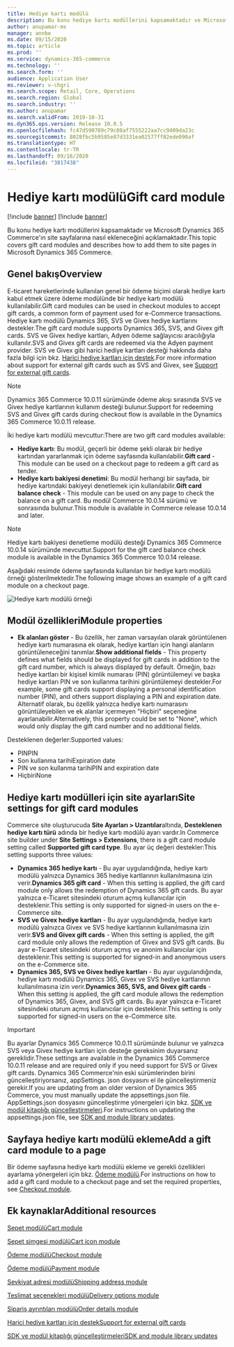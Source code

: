 ```yaml
---
title: Hediye kartı modülü
description: Bu konu hediye kartı modüllerini kapsamaktadır ve Microsoft Dynamics 365 Commerce'ın site sayfalarına nasıl ekleneceğini açıklamaktadır.
author: anupamar-ms
manager: annbe
ms.date: 09/15/2020
ms.topic: article
ms.prod: ''
ms.service: dynamics-365-commerce
ms.technology: ''
ms.search.form: ''
audience: Application User
ms.reviewer: v-chgri
ms.search.scope: Retail, Core, Operations
ms.search.region: Global
ms.search.industry: ''
ms.author: anupamar
ms.search.validFrom: 2019-10-31
ms.dyn365.ops.version: Release 10.0.5
ms.openlocfilehash: fc47d590789c79c08af7555222aa7cc9409da23c
ms.sourcegitcommit: 8028fbc5b9585e87d3331ea02577ff82ede090af
ms.translationtype: HT
ms.contentlocale: tr-TR
ms.lasthandoff: 09/16/2020
ms.locfileid: "3817438"
---
```

# <a name="gift-card-module"></a><span data-ttu-id="db9d9-103">Hediye kartı modülü</span><span class="sxs-lookup"><span data-stu-id="db9d9-103">Gift card module</span></span>

[!include [banner](includes/banner.md)]
[!include [banner](includes/preview-banner.md)]

<span data-ttu-id="db9d9-104">Bu konu hediye kartı modüllerini kapsamaktadır ve Microsoft Dynamics 365 Commerce'ın site sayfalarına nasıl ekleneceğini açıklamaktadır.</span><span class="sxs-lookup"><span data-stu-id="db9d9-104">This topic covers gift card modules and describes how to add them to site pages in Microsoft Dynamics 365 Commerce.</span></span>

## <a name="overview"></a><span data-ttu-id="db9d9-105">Genel bakış</span><span class="sxs-lookup"><span data-stu-id="db9d9-105">Overview</span></span>

<span data-ttu-id="db9d9-106">E-ticaret hareketlerinde kullanılan genel bir ödeme biçimi olarak hediye kartı kabul etmek üzere ödeme modülünde bir hediye kartı modülü kullanılabilir.</span><span class="sxs-lookup"><span data-stu-id="db9d9-106">Gift card modules can be used in checkout modules to accept gift cards, a common form of payment used for e-Commerce transactions.</span></span> <span data-ttu-id="db9d9-107">Hediye kartı modülü Dynamics 365, SVS ve Givex hediye kartlarını destekler.</span><span class="sxs-lookup"><span data-stu-id="db9d9-107">The gift card module supports Dynamics 365, SVS, and Givex gift cards.</span></span> <span data-ttu-id="db9d9-108">SVS ve Givex hediye kartları, Adyen ödeme sağlayıcısı aracılığıyla kullanılır.</span><span class="sxs-lookup"><span data-stu-id="db9d9-108">SVS and Givex gift cards are redeemed via the Adyen payment provider.</span></span> <span data-ttu-id="db9d9-109">SVS ve Givex gibi harici hediye kartları desteği hakkında daha fazla bilgi için bkz. [Harici hediye kartları için destek](./dev-itpro/gift-card.md).</span><span class="sxs-lookup"><span data-stu-id="db9d9-109">For more information about support for external gift cards such as SVS and Givex, see [Support for external gift cards](./dev-itpro/gift-card.md).</span></span>

> [!NOTE]
> <span data-ttu-id="db9d9-110">Dynamics 365 Commerce 10.0.11 sürümünde ödeme akışı sırasında SVS ve Givex hediye kartlarının kullanım desteği bulunur.</span><span class="sxs-lookup"><span data-stu-id="db9d9-110">Support for redeeming SVS and Givex gift cards during checkout flow is available in the Dynamics 365 Commerce 10.0.11 release.</span></span> 

<span data-ttu-id="db9d9-111">İki hediye kartı modülü mevcuttur:</span><span class="sxs-lookup"><span data-stu-id="db9d9-111">There are two gift card modules available:</span></span>

- <span data-ttu-id="db9d9-112">**Hediye kartı**: Bu modül, geçerli bir ödeme şekli olarak bir hediye kartından yararlanmak için ödeme sayfasında kullanılabilir.</span><span class="sxs-lookup"><span data-stu-id="db9d9-112">**Gift card** - This module can be used on a checkout page to redeem a gift card as tender.</span></span> 
- <span data-ttu-id="db9d9-113">**Hediye kartı bakiyesi denetimi**: Bu modül herhangi bir sayfada, bir hediye kartındaki bakiyeyi denetlemek için kullanılabilir.</span><span class="sxs-lookup"><span data-stu-id="db9d9-113">**Gift card balance check** - This module can be used on any page to check the balance on a gift card.</span></span> <span data-ttu-id="db9d9-114">Bu modül Commerce 10.0.14 sürümü ve sonrasında bulunur.</span><span class="sxs-lookup"><span data-stu-id="db9d9-114">This module is available in Commerce release 10.0.14 and later.</span></span>

> [!NOTE]
> <span data-ttu-id="db9d9-115">Hediye kartı bakiyesi denetleme modülü desteği Dynamics 365 Commerce 10.0.14 sürümünde mevcuttur.</span><span class="sxs-lookup"><span data-stu-id="db9d9-115">Support for the gift card balance check module is available in the Dynamics 365 Commerce 10.0.14 release.</span></span>

<span data-ttu-id="db9d9-116">Aşağıdaki resimde ödeme sayfasında kullanılan bir hediye kartı modülü örneği gösterilmektedir.</span><span class="sxs-lookup"><span data-stu-id="db9d9-116">The following image shows an example of a gift card module on a checkout page.</span></span>

![Hediye kartı modülü örneği](./media/ecommerce-giftcard.PNG)

## <a name="module-properties"></a><span data-ttu-id="db9d9-118">Modül özellikleri</span><span class="sxs-lookup"><span data-stu-id="db9d9-118">Module properties</span></span>

- <span data-ttu-id="db9d9-119">**Ek alanları göster** - Bu özellik, her zaman varsayılan olarak görüntülenen hediye kartı numarasına ek olarak, hediye kartları için hangi alanların görüntüleneceğini tanımlar.</span><span class="sxs-lookup"><span data-stu-id="db9d9-119">**Show additional fields** - This property defines what fields should be displayed for gift cards in addition to the gift card number, which is always displayed by default.</span></span> <span data-ttu-id="db9d9-120">Örneğin, bazı hediye kartları bir kişisel kimlik numarası (PIN) görüntülemeyi ve başka hediye kartları PIN ve son kullanma tarihini görüntülemeyi destekler.</span><span class="sxs-lookup"><span data-stu-id="db9d9-120">For example, some gift cards support displaying a personal identification number (PIN), and others support displaying a PIN and expiration date.</span></span> <span data-ttu-id="db9d9-121">Alternatif olarak, bu özellik yalnızca hediye kartı numarasını görüntüleyebilen ve ek alanlar içermeyen "Hiçbiri" seçeneğine ayarlanabilir.</span><span class="sxs-lookup"><span data-stu-id="db9d9-121">Alternatively, this property could be set to "None", which would only display the gift card number and no additional fields.</span></span>

<span data-ttu-id="db9d9-122">Desteklenen değerler:</span><span class="sxs-lookup"><span data-stu-id="db9d9-122">Supported values:</span></span>
-   <span data-ttu-id="db9d9-123">PIN</span><span class="sxs-lookup"><span data-stu-id="db9d9-123">PIN</span></span>
-   <span data-ttu-id="db9d9-124">Son kullanma tarihi</span><span class="sxs-lookup"><span data-stu-id="db9d9-124">Expiration date</span></span>
-   <span data-ttu-id="db9d9-125">PIN ve son kullanma tarihi</span><span class="sxs-lookup"><span data-stu-id="db9d9-125">PIN and expiration date</span></span> 
-   <span data-ttu-id="db9d9-126">Hiçbiri</span><span class="sxs-lookup"><span data-stu-id="db9d9-126">None</span></span>

## <a name="site-settings-for-gift-card-modules"></a><span data-ttu-id="db9d9-127">Hediye kartı modülleri için site ayarları</span><span class="sxs-lookup"><span data-stu-id="db9d9-127">Site settings for gift card modules</span></span>

<span data-ttu-id="db9d9-128">Commerce site oluşturucuda **Site Ayarları \> Uzantılar**altında, **Desteklenen hediye kartı türü** adında bir hediye kartı modülü ayarı vardır.</span><span class="sxs-lookup"><span data-stu-id="db9d9-128">In Commerce site builder under **Site Settings \> Extensions**, there is a gift card module setting called **Supported gift card type**.</span></span> <span data-ttu-id="db9d9-129">Bu ayar üç değeri destekler:</span><span class="sxs-lookup"><span data-stu-id="db9d9-129">This setting supports three values:</span></span>
- <span data-ttu-id="db9d9-130">**Dynamics 365 hediye kartı** - Bu ayar uygulandığında, hediye kartı modülü yalnızca Dynamics 365 hediye kartlarının kullanılmasına izin verir.</span><span class="sxs-lookup"><span data-stu-id="db9d9-130">**Dynamics 365 gift card** - When this setting is applied, the gift card module only allows the redemption of Dynamics 365 gift cards.</span></span> <span data-ttu-id="db9d9-131">Bu ayar yalnızca e-Ticaret sitesindeki oturum açmış kullanıcılar için desteklenir.</span><span class="sxs-lookup"><span data-stu-id="db9d9-131">This setting is only supported for signed-in users on the e-Commerce site.</span></span>
- <span data-ttu-id="db9d9-132">**SVS ve Givex hediye kartları** - Bu ayar uygulandığında, hediye kartı modülü yalnızca Givex ve SVS hediye kartlarının kullanılmasına izin verir.</span><span class="sxs-lookup"><span data-stu-id="db9d9-132">**SVS and Givex gift cards** - When this setting is applied, the gift card module only allows the redemption of Givex and SVS gift cards.</span></span> <span data-ttu-id="db9d9-133">Bu ayar e-Ticaret sitesindeki oturum açmış ve anonim kullanıcılar için desteklenir.</span><span class="sxs-lookup"><span data-stu-id="db9d9-133">This setting is supported for signed-in and anonymous users on the e-Commerce site.</span></span>
- <span data-ttu-id="db9d9-134">**Dynamics 365, SVS ve Givex hediye kartları** - Bu ayar uygulandığında, hediye kartı modülü Dynamics 365, Givex ve SVS hediye kartlarının kullanılmasına izin verir.</span><span class="sxs-lookup"><span data-stu-id="db9d9-134">**Dynamics 365, SVS, and Givex gift cards** - When this setting is applied, the gift card module allows the redemption of Dynamics 365, Givex, and SVS gift cards.</span></span> <span data-ttu-id="db9d9-135">Bu ayar yalnızca e-Ticaret sitesindeki oturum açmış kullanıcılar için desteklenir.</span><span class="sxs-lookup"><span data-stu-id="db9d9-135">This setting is only supported for signed-in users on the e-Commerce site.</span></span>

> [!IMPORTANT]
> <span data-ttu-id="db9d9-136">Bu ayarlar Dynamics 365 Commerce 10.0.11 sürümünde bulunur ve yalnızca SVS veya Givex hediye kartları için desteğe gereksinim duyarsanız gereklidir.</span><span class="sxs-lookup"><span data-stu-id="db9d9-136">These settings are available in the Dynamics 365 Commerce 10.0.11 release and are required only if you need support for SVS or Givex gift cards.</span></span> <span data-ttu-id="db9d9-137">Dynamics 365 Commerce'nin eski sürümlerinden birini güncelleştiriyorsanız, appSettings. json dosyasını el ile güncelleştirmeniz gerekir.</span><span class="sxs-lookup"><span data-stu-id="db9d9-137">If you are updating from an older version of Dynamics 365 Commerce, you must manually update the appsettings.json file.</span></span> <span data-ttu-id="db9d9-138">AppSettings.json dosyasını güncelleştirme yönergeleri için bkz. [SDK ve modül kitaplığı güncelleştirmeleri](e-commerce-extensibility/sdk-updates.md#update-the-appsettingsjson-file).</span><span class="sxs-lookup"><span data-stu-id="db9d9-138">For instructions on updating the appsettings.json file, see [SDK and module library updates](e-commerce-extensibility/sdk-updates.md#update-the-appsettingsjson-file).</span></span> 

## <a name="add-a-gift-card-module-to-a-page"></a><span data-ttu-id="db9d9-139">Sayfaya hediye kartı modülü ekleme</span><span class="sxs-lookup"><span data-stu-id="db9d9-139">Add a gift card module to a page</span></span>

<span data-ttu-id="db9d9-140">Bir ödeme sayfasına hediye kartı modülü ekleme ve gerekli özellikleri ayarlama yönergeleri için bkz. [Ödeme modülü](add-checkout-module.md).</span><span class="sxs-lookup"><span data-stu-id="db9d9-140">For instructions on how to add a gift card module to a checkout page and set the required properties, see [Checkout module](add-checkout-module.md).</span></span>

## <a name="additional-resources"></a><span data-ttu-id="db9d9-141">Ek kaynaklar</span><span class="sxs-lookup"><span data-stu-id="db9d9-141">Additional resources</span></span>

[<span data-ttu-id="db9d9-142">Sepet modülü</span><span class="sxs-lookup"><span data-stu-id="db9d9-142">Cart module</span></span>](add-cart-module.md)

[<span data-ttu-id="db9d9-143">Sepet simgesi modülü</span><span class="sxs-lookup"><span data-stu-id="db9d9-143">Cart icon module</span></span>](cart-icon-module.md)

[<span data-ttu-id="db9d9-144">Ödeme modülü</span><span class="sxs-lookup"><span data-stu-id="db9d9-144">Checkout module</span></span>](add-checkout-module.md)

[<span data-ttu-id="db9d9-145">Ödeme modülü</span><span class="sxs-lookup"><span data-stu-id="db9d9-145">Payment module</span></span>](payment-module.md)

[<span data-ttu-id="db9d9-146">Sevkiyat adresi modülü</span><span class="sxs-lookup"><span data-stu-id="db9d9-146">Shipping address module</span></span>](ship-address-module.md)

[<span data-ttu-id="db9d9-147">Teslimat seçenekleri modülü</span><span class="sxs-lookup"><span data-stu-id="db9d9-147">Delivery options module</span></span>](delivery-options-module.md)

[<span data-ttu-id="db9d9-148">Sipariş ayrıntıları modülü</span><span class="sxs-lookup"><span data-stu-id="db9d9-148">Order details module</span></span>](order-confirmation-module.md)

[<span data-ttu-id="db9d9-149">Harici hediye kartları için destek</span><span class="sxs-lookup"><span data-stu-id="db9d9-149">Support for external gift cards</span></span>](./dev-itpro/gift-card.md)

[<span data-ttu-id="db9d9-150">SDK ve modül kitaplığı güncelleştirmeleri</span><span class="sxs-lookup"><span data-stu-id="db9d9-150">SDK and module library updates</span></span>](e-commerce-extensibility/sdk-updates.md)
